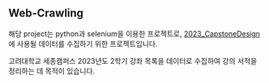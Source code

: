 ## Web-Crawling

해당 project는 python과 selenium을 이용한 프로젝트로, <a href="https://github.com/aurorawhale/2023_CapstoneDesign">2023_CapstoneDesign</a>에 사용될 데이터를 수집하기 위한 프로젝트입니다.

고려대학교 세종캠퍼스 2023년도 2학기 강좌 목록을 데이터로 수집하여 강의 서적을 정리하는 데 목적이 있습니다.
